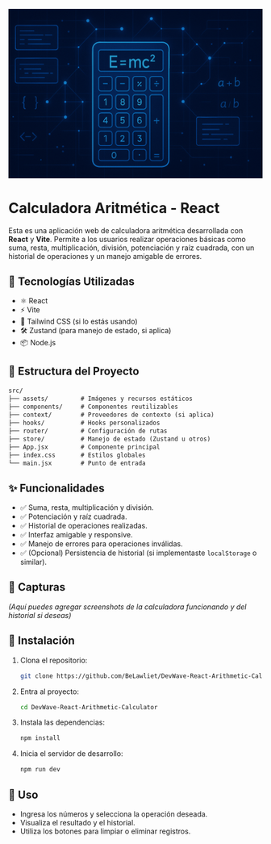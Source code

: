 ![Descripción alternativa](src/assets/calculator-image.png)

# Calculadora Aritmética - React

Esta es una aplicación web de calculadora aritmética desarrollada con **React** y **Vite**. Permite a los usuarios realizar operaciones básicas como suma, resta, multiplicación, división, potenciación y raíz cuadrada, con un historial de operaciones y un manejo amigable de errores.

## 🚀 Tecnologías Utilizadas

- ⚛️ React
- ⚡ Vite
- 🎨 Tailwind CSS (si lo estás usando)
- 🛠 Zustand (para manejo de estado, si aplica)
- 📦 Node.js

## 📂 Estructura del Proyecto

```
src/
├── assets/         # Imágenes y recursos estáticos
├── components/     # Componentes reutilizables
├── context/        # Proveedores de contexto (si aplica)
├── hooks/          # Hooks personalizados
├── router/         # Configuración de rutas
├── store/          # Manejo de estado (Zustand u otros)
├── App.jsx         # Componente principal
├── index.css       # Estilos globales
└── main.jsx        # Punto de entrada
```

## ✨ Funcionalidades

- ✅ Suma, resta, multiplicación y división.
- ✅ Potenciación y raíz cuadrada.
- ✅ Historial de operaciones realizadas.
- ✅ Interfaz amigable y responsive.
- ✅ Manejo de errores para operaciones inválidas.
- ✅ (Opcional) Persistencia de historial (si implementaste `localStorage` o similar).

## 📸 Capturas

*(Aquí puedes agregar screenshots de la calculadora funcionando y del historial si deseas)*

## 🔧 Instalación

1. Clona el repositorio:
   ```bash
   git clone https://github.com/BeLawliet/DevWave-React-Arithmetic-Calculator.git
   ```
2. Entra al proyecto:
   ```bash
   cd DevWave-React-Arithmetic-Calculator
   ```
3. Instala las dependencias:
   ```bash
   npm install
   ```
4. Inicia el servidor de desarrollo:
   ```bash
   npm run dev
   ```

## 🧮 Uso

- Ingresa los números y selecciona la operación deseada.
- Visualiza el resultado y el historial.
- Utiliza los botones para limpiar o eliminar registros.
